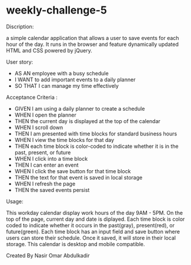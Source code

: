 # weekly-challenge-5


Discription:


a simple calendar application that allows a user to save events for each hour of the day. It runs in the browser and feature dynamically updated HTML and CSS powered by jQuery.





User story:


- AS AN employee with a busy schedule
- I WANT to add important events to a daily planner
- SO THAT I can manage my time effectively




Acceptance Criteria :


- GIVEN I am using a daily planner to create a schedule
- WHEN I open the planner
- THEN the current day is displayed at the top of the calendar
- WHEN I scroll down
- THEN I am presented with time blocks for standard business hours
- WHEN I view the time blocks for that day
- THEN each time block is color-coded to indicate whether it is in the past, present, or future
- WHEN I click into a time block
- THEN I can enter an event
- WHEN I click the save button for that time block
- THEN the text for that event is saved in local storage
- WHEN I refresh the page
- THEN the saved events persist




Usage:


This workday calendar display work hours of the day 9AM - 5PM.
On the top of the page, current day and date is diplayed.
Each time block is color coded to indicate whether it occurs in the past(gray), present(red), or future(green).
Each time block has an input field and save button where users can store their schedule.
Once it saved, it will store in their local storage.
This calendar is desktop and mobile compatible.



Created By Nasir Omar Abdulkadir 
